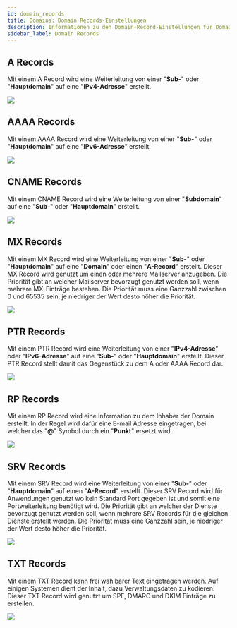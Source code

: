 ```yaml
---
id: domain_records
title: Domains: Domain Records-Einstellungen
description: Informationen zu den Domain-Record-Einstellungen für Domains bei ZAP-Hosting - ZAP-Hosting.com Dokumentationen
sidebar_label: Domain Records
---
```


## A Records

Mit einem A Record wird eine Weiterleitung von einer "**Sub-**" oder "**Hauptdomain**" auf eine "**IPv4-Adresse**" erstellt.

![](https://screensaver01.zap-hosting.com/index.php/apps/files_sharing/publicpreview/HqzHrgJwSM4LSLQ?x=1600&y=439&a=true&file=chrome_m5CdHQ2D0n.png&scalingup=0)

## AAAA Records

Mit einem AAAA Record wird eine Weiterleitung von einer "**Sub-**" oder "**Hauptdomain**" auf eine "**IPv6-Adresse**" erstellt.

![](https://screensaver01.zap-hosting.com/index.php/apps/files_sharing/publicpreview/NzqWfaL5HbFMdBQ?x=1600&y=439&a=true&file=chrome_JoZK1NlneQ.png&scalingup=0)

## CNAME Records

Mit einem CNAME Record wird eine Weiterleitung von einer "**Subdomain**" auf eine "**Sub-**" oder "**Hauptdomain**" erstellt.

![](https://screensaver01.zap-hosting.com/index.php/apps/files_sharing/publicpreview/P6Nkeb72peSnDxA?x=1601&y=382&a=true&file=chrome_NlXO80Ur0A.png&scalingup=0)

## MX Records

Mit einem MX Record wird eine Weiterleitung von einer "**Sub-**" oder "**Hauptdomain**" auf eine "**Domain**" oder einen "**A-Record**" erstellt.
Dieser MX Record wird genutzt um einen oder mehrere Mailserver anzugeben.
Die Priorität gibt an welcher Mailserver bevorzugt genutzt werden soll, wenn mehrere MX-Einträge bestehen.
Die Priorität muss eine Ganzzahl zwischen 0 und 65535 sein, je niedriger der Wert desto höher die Priorität.

![](https://screensaver01.zap-hosting.com/index.php/apps/files_sharing/publicpreview/WHTctYLnZHFmsqp?x=1600&y=439&a=true&file=chrome_erEMYDqm2o.png&scalingup=0)

## PTR Records

Mit einem PTR Record wird eine Weiterleitung von einer "**IPv4-Adresse**" oder "**IPv6-Adresse**" auf eine "**Sub-**" oder "**Hauptdomain**" erstellt.
Dieser PTR Record stellt damit das Gegenstück zu dem A oder AAAA Record dar.

![](https://screensaver01.zap-hosting.com/index.php/apps/files_sharing/publicpreview/FtFwWRAxKYP4eEg?x=1601&y=382&a=true&file=chrome_YXmJpZcvJ1.png&scalingup=0)

## RP Records

Mit einem RP Record wird eine Information zu dem Inhaber der Domain erstellt.
In der Regel wird dafür eine E-mail Adresse eingetragen, bei welcher das "**@**" Symbol durch ein "**Punkt**" ersetzt wird.

![](https://screensaver01.zap-hosting.com/index.php/apps/files_sharing/publicpreview/KnWS5yrM48pf93k?x=1600&y=439&a=true&file=chrome_70WNQoDLpG.png&scalingup=0)

## SRV Records

Mit einem SRV Record wird eine Weiterleitung von einer "**Sub-**" oder "**Hauptdomain**" auf einen "**A-Record**" erstellt.
Dieser SRV Record wird für Anwendungen genutzt wo kein Standard Port gegeben ist und somit eine Portweiterleitung benötigt wird.
Die Priorität gibt an welcher der Dienste bevorzugt genutzt werden soll, wenn mehrere SRV Records für die gleichen Dienste erstellt werden.
Die Priorität muss eine Ganzzahl sein, je niedriger der Wert desto höher die Priorität.

![](https://screensaver01.zap-hosting.com/index.php/apps/files_sharing/publicpreview/ZAGDC9tAdErrm4E?x=1920&y=562&a=true&file=firefox_Q7FB36BIg2.png&scalingup=0)

## TXT Records

Mit einem TXT Record kann frei wählbarer Text eingetragen werden. 
Auf einigen Systemen dient der Inhalt, dazu Verwaltungsdaten zu kodieren.
Dieser TXT Record wird genutzt um SPF, DMARC und DKIM Einträge zu erstellen.

![](https://screensaver01.zap-hosting.com/index.php/apps/files_sharing/publicpreview/ebdKEigd5FcPw4m?x=1600&y=439&a=true&file=chrome_XTUKWOnGOw.png&scalingup=0)
